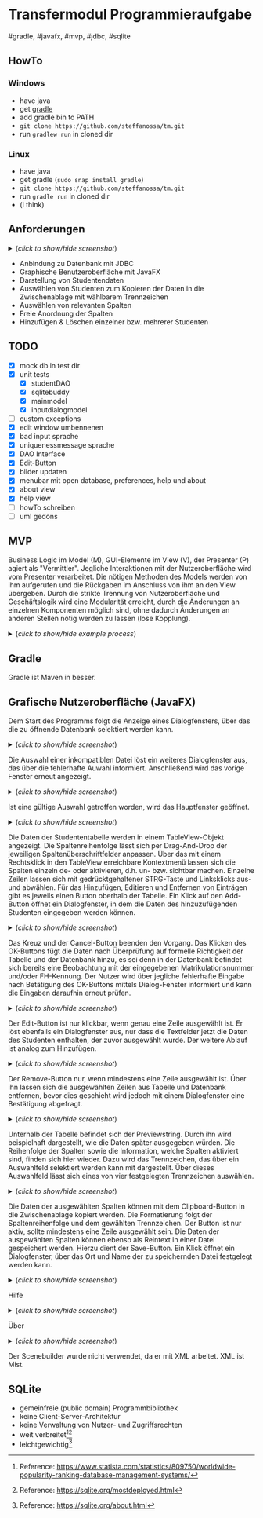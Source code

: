 # Transfermodul Programmieraufgabe
#gradle, #javafx, #mvp, #jdbc, #sqlite

## HowTo
### Windows
- have java
- get <a href="https://gradle.org/releases/">gradle</a>
- add gradle bin to PATH
- `git clone https://github.com/steffanossa/tm.git`
- run ``gradlew run`` in cloned dir
### Linux
- have java
- get gradle (`sudo snap install gradle`)
- `git clone https://github.com/steffanossa/tm.git`
- run `gradle run` in cloned dir
- (i think)

## Anforderungen
<details>
  <summary>(<i>click to show/hide screenshot</i>)</summary>
  <!-- has to be followed by an empty line! -->
<img src="https://github.com/steffanossa/tm/assets/94658723/0551d5fe-8406-42fb-92d0-6b25ba029b2b" width="400">
</details>





- Anbindung zu Datenbank mit JDBC
- Graphische Benutzeroberfläche mit JavaFX
- Darstellung von Studentendaten
- Auswählen von Studenten zum Kopieren der Daten in die Zwischenablage mit wählbarem Trennzeichen
- Auswählen von relevanten Spalten
- Freie Anordnung der Spalten
- Hinzufügen & Löschen einzelner bzw. mehrerer Studenten

## TODO
- [x] mock db in test dir
- [x] unit tests
  - [x] studentDAO
  - [x] sqlitebuddy
  - [x] mainmodel
  - [x] inputdialogmodel
- [ ] custom exceptions
- [x] edit window umbennenen
- [x] bad input sprache
- [x] uniquenessmessage sprache
- [x] DAO Interface
- [x] Edit-Button
- [x] bilder updaten
- [x] menubar mit open database, preferences, help und about
- [x] about view
- [x] help view
- [ ] howTo schreiben
- [ ] uml gedöns

## MVP

Business Logic im Model (M), GUI-Elemente im View (V), der Presenter (P) agiert als "Vermittler". Jegliche Interaktionen mit der Nutzeroberfläche wird vom Presenter verarbeitet. Die nötigen Methoden des Models werden von ihm aufgerufen und die Rückgaben im Anschluss von ihm an den View übergeben. Durch die strikte Trennung von Nutzeroberfläche und Geschäftslogik wird eine Modularität erreicht, durch die Änderungen an einzelnen Komponenten möglich sind, ohne dadurch Änderungen an anderen Stellen nötig werden zu lassen (lose Kopplung).
<details>
  <summary>(<i>click to show/hide example process</i>)</summary>
  <!-- has to be followed by an empty line! -->
  
<img src="https://github.com/steffanossa/tm/assets/94658723/c0ab5879-223c-4206-82e3-65208735a228" width="400">
</details>

## Gradle

Gradle ist <xmlstinkt>Maven</xmlstinkt> in besser.

## Grafische Nutzeroberfläche (JavaFX)

Dem Start des Programms folgt die Anzeige eines Dialogfensters, über das die zu öffnende Datenbank selektiert werden kann.
<details>
  <summary>(<i>click to show/hide screenshot</i>)</summary>
  <!-- has to be followed by an empty line! -->
  
![image](https://github.com/steffanossa/tm/assets/94658723/fceee68c-0d84-4b1e-b577-f64e217f150c)
</details>

Die Auswahl einer inkompatiblen Datei löst ein weiteres Dialogfenster aus, das über die fehlerhafte Auwahl informiert. Anschließend wird das vorige Fenster erneut angezeigt.
<details>
  <summary>(<i>click to show/hide screenshot</i>)</summary>
  <!-- has to be followed by an empty line! -->
  
![image](https://github.com/steffanossa/tm/assets/94658723/1b3e4941-a51d-49cf-b506-fcb5c0a5ec71)
</details>

Ist eine gültige Auswahl getroffen worden, wird das Hauptfenster geöffnet.
<details>
  <summary>(<i>click to show/hide screenshot</i>)</summary>
  <!-- has to be followed by an empty line! -->
  
![image](https://github.com/steffanossa/tm/assets/94658723/59ff4840-2e36-49b0-876b-aec49706482c)
</details>

Die Daten der Studententabelle werden in einem TableView-Objekt angezeigt. Die Spaltenreihenfolge lässt sich per Drag-And-Drop der jeweiligen Spaltenüberschriftfelder anpassen. Über das mit einem Rechtsklick in den TableView erreichbare Kontextmenü lassen sich die Spalten einzeln de- oder aktivieren, d.h. un- bzw. sichtbar machen. Einzelne Zeilen lassen sich mit gedrücktgehaltener STRG-Taste und Linksklicks aus- und abwählen.
Für das Hinzufügen, Editieren und Entfernen von Einträgen gibt es jeweils einen Button oberhalb der Tabelle.
Ein Klick auf den Add-Button öffnet ein Dialogfenster, in dem die Daten des hinzuzufügenden Studenten eingegeben werden können.
<details>
  <summary>(<i>click to show/hide screenshot</i>)</summary>
  <!-- has to be followed by an empty line! -->
  
![image](https://github.com/steffanossa/tm/assets/94658723/59ca2799-12db-4c5e-be45-c5285aa010fd)
</details>

Das Kreuz und der Cancel-Button beenden den Vorgang.
Das Klicken des OK-Buttons fügt die Daten nach Überprüfung auf formelle Richtigkeit der Tabelle und der Datenbank hinzu, es sei denn in der Datenbank befindet sich bereits eine Beobachtung mit der eingegebenen Matrikulationsnummer und/oder FH-Kennung. Der Nutzer wird über jegliche fehlerhafte Eingabe nach Betätigung des OK-Buttons mittels Dialog-Fenster informiert und kann die Eingaben daraufhin erneut prüfen.
<details>
  <summary>(<i>click to show/hide screenshot</i>)</summary>
  <!-- has to be followed by an empty line! -->
  
![image](https://github.com/steffanossa/tm/assets/94658723/34e3430a-67df-46a5-b773-324787b842bf)
![image](https://github.com/steffanossa/tm/assets/94658723/dab26eab-91bc-455c-bb99-eadb13de6b52)
</details>

Der Edit-Button ist nur klickbar, wenn genau eine Zeile ausgewählt ist. Er löst ebenfalls ein Dialogfenster aus, nur dass die Textfelder jetzt die Daten des Studenten enthalten, der zuvor ausgewählt wurde. Der weitere Ablauf ist analog zum Hinzufügen.
<details>
  <summary>(<i>click to show/hide screenshot</i>)</summary>
  <!-- has to be followed by an empty line! -->
  
![image](https://github.com/steffanossa/tm/assets/94658723/3bca4572-5d1c-4f42-a08f-a33ba251b40e)
</details>

Der Remove-Button nur, wenn mindestens eine Zeile ausgewählt ist. Über ihn lassen sich die ausgewählten Zeilen aus Tabelle und Datenbank entfernen, bevor dies geschieht wird jedoch mit einem Dialogfenster eine Bestätigung abgefragt.
<details>
  <summary>(<i>click to show/hide screenshot</i>)</summary>
  <!-- has to be followed by an empty line! -->
  
![image](https://github.com/steffanossa/tm/assets/94658723/0782f9d3-b00f-4114-b919-b0292f326e96)
</details>

Unterhalb der Tabelle befindet sich der Previewstring. Durch ihn wird beispielhaft dargestellt, wie die Daten später ausgegeben würden. Die Reihenfolge der Spalten sowie die Information, welche Spalten aktiviert sind, finden sich hier wieder. Dazu wird das Trennzeichen, das über ein Auswahlfeld selektiert werden kann mit dargestellt. Über dieses Auswahlfeld lässt sich eines von vier festgelegten Trennzeichen auswählen.
<details>
  <summary>(<i>click to show/hide screenshot</i>)</summary>
  <!-- has to be followed by an empty line! -->
  
![image](https://github.com/steffanossa/tm/assets/94658723/7cbaa57f-548f-494b-947a-80788ed56bc7)
</details>

Die Daten der ausgewählten Spalten können mit dem Clipboard-Button in die Zwischenablage kopiert werden. Die Formatierung folgt der Spaltenreihenfolge und dem gewählten Trennzeichen. Der Button ist nur aktiv, sollte mindestens eine Zeile ausgewählt sein.
Die Daten der ausgewählten Spalten können ebenso als Reintext in einer Datei gespeichert werden. Hierzu dient der Save-Button. Ein Klick öffnet ein Dialogfenster, über das Ort und Name der zu speichernden Datei festgelegt werden kann.
<details>
  <summary>(<i>click to show/hide screenshot</i>)</summary>
  <!-- has to be followed by an empty line! -->
  
![image](https://github.com/steffanossa/tm/assets/94658723/e2206fa7-c5ec-4a8f-bb7c-e6092d1d1fbe)
</details>

Hilfe

<details>
  <summary>(<i>click to show/hide screenshot</i>)</summary>
  <!-- has to be followed by an empty line! -->

![image](https://github.com/steffanossa/tm/assets/94658723/4fec96c9-1f3c-4995-ac16-5a58caf6b1bb)
</details>

Über

<details>
  <summary>(<i>click to show/hide screenshot</i>)</summary>
  <!-- has to be followed by an empty line! -->

![image](https://github.com/steffanossa/tm/assets/94658723/67cf0e4d-5ee6-4dd6-8ce0-a7c8fb9db951)
</details>

Der Scenebuilder wurde nicht verwendet, da er mit XML arbeitet. XML ist Mist.

## SQLite

- gemeinfreie (public domain) Programmbibliothek
- keine Client-Server-Architektur
- keine Verwaltung von Nutzer- und Zugriffsrechten
- weit verbreitet[^2][^3]
- leichtgewichtig[^4]


[^2]: Reference: https://www.statista.com/statistics/809750/worldwide-popularity-ranking-database-management-systems/

[^3]: Reference: https://sqlite.org/mostdeployed.html

[^4]: Reference: https://sqlite.org/about.html
